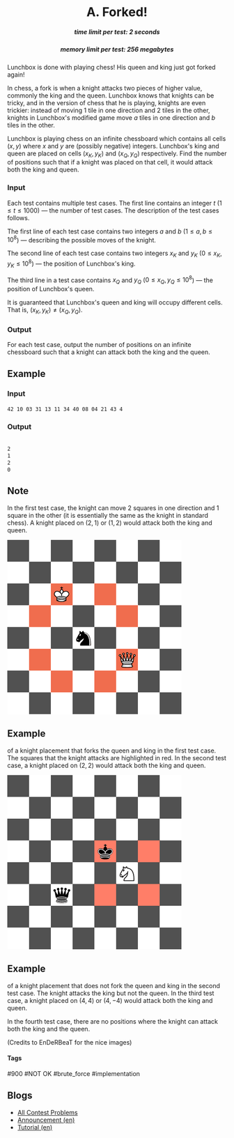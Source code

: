 <h1 style='text-align: center;'> A. Forked!</h1>

<h5 style='text-align: center;'>time limit per test: 2 seconds</h5>
<h5 style='text-align: center;'>memory limit per test: 256 megabytes</h5>

Lunchbox is done with playing chess! His queen and king just got forked again!

In chess, a fork is when a knight attacks two pieces of higher value, commonly the king and the queen. Lunchbox knows that knights can be tricky, and in the version of chess that he is playing, knights are even trickier: instead of moving $1$ tile in one direction and $2$ tiles in the other, knights in Lunchbox's modified game move $a$ tiles in one direction and $b$ tiles in the other.

Lunchbox is playing chess on an infinite chessboard which contains all cells $(x,y)$ where $x$ and $y$ are (possibly negative) integers. Lunchbox's king and queen are placed on cells $(x_K,y_K)$ and $(x_Q,y_Q)$ respectively. Find the number of positions such that if a knight was placed on that cell, it would attack both the king and queen.

### Input

Each test contains multiple test cases. The first line contains an integer $t$ ($1 \leq t \leq 1000$) — the number of test cases. The description of the test cases follows.

The first line of each test case contains two integers $a$ and $b$ ($1 \le a, b \le 10^8$) — describing the possible moves of the knight.

The second line of each test case contains two integers $x_K$ and $y_K$ ($0 \le x_K, y_K \le 10^8$) — the position of Lunchbox's king. 

The third line in a test case contains $x_Q$ and $y_Q$ ($0 \le x_Q, y_Q \le 10^8$) — the position of Lunchbox's queen.

It is guaranteed that Lunchbox's queen and king will occupy different cells. That is, $(x_K,y_K) \neq (x_Q,y_Q)$.

### Output

For each test case, output the number of positions on an infinite chessboard such that a knight can attack both the king and the queen. 

## Example

### Input


```text
42 10 03 31 13 11 34 40 08 04 21 43 4
```
### Output

```text

2
1
2
0

```
## Note

In the first test case, the knight can move 2 squares in one direction and 1 square in the other (it is essentially the same as the knight in standard chess). A knight placed on $(2, 1)$ or $(1, 2)$ would attack both the king and queen. 

 ![](images/1b32f6a17c0698916369710ca4b973aca05a26af.png) 
## Example

 of a knight placement that forks the queen and king in the first test case. The squares that the knight attacks are highlighted in red. In the second test case, a knight placed on $(2, 2)$ would attack both the king and queen.

 ![](images/734a2b0ce232938e89abecba2794e3de6b05c10c.png) 
## Example

 of a knight placement that does not fork the queen and king in the second test case. The knight attacks the king but not the queen. In the third test case, a knight placed on $(4, 4)$ or $(4, -4)$ would attack both the king and queen. 

In the fourth test case, there are no positions where the knight can attack both the king and the queen.

(Credits to EnDeRBeaT for the nice images)



#### Tags 

#900 #NOT OK #brute_force #implementation 

## Blogs
- [All Contest Problems](../Codeforces_Round_914_(Div._2).md)
- [Announcement (en)](../blogs/Announcement_(en).md)
- [Tutorial (en)](../blogs/Tutorial_(en).md)
